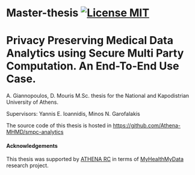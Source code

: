 # Master-thesis [![License MIT][badge-license]](LICENSE)

# Privacy Preserving Medical Data Analytics using Secure Multi Party Computation. An End-To-End Use Case.

A. Giannopoulos, D. Mouris M.Sc. thesis for the National and Kapodistrian University of Athens.

Supervisors: Yannis E. Ioannidis, Minos N. Garofalakis

The source code of this thesis is hosted in https://github.com/Athena-MHMD/smpc-analytics


#### Acknowledgements

This thesis was supported by [ATHENA RC](https://www.athena-innovation.gr/en) in terms of [MyHealthMyData](http://www.myhealthmydata.eu) research project.


[badge-license]: https://img.shields.io/badge/license-MIT-green.svg?style=flat-square
